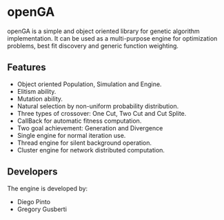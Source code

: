 openGA
======

openGA is a simple and object oriented library for genetic algorithm implementation. It can be used as a multi-purpose engine for optimization problems, best fit discovery and generic function weighting.

Features
-------
- Object oriented Population, Simulation and Engine.
- Elitism ability.
- Mutation ability.
- Natural selection by non-uniform probability distribution.
- Three types of crossover: One Cut, Two Cut and Cut Splite.
- CallBack for automatic fitness computation.
- Two goal achievement: Generation and Divergence
- Single engine for normal iteration use.
- Thread engine for silent background operation.
- Cluster engine for network distributed computation.

Developers
---------
The engine is developed by:
- Diego Pinto
- Gregory Gusberti

